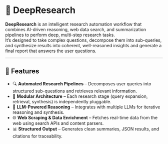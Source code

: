 # 🧠 DeepResearch

**DeepResearch** is an intelligent research automation workflow that combines AI-driven reasoning, web data search, and summarization pipelines to perform deep, multi-step research tasks.  
It’s designed to take complex questions, decompose them into sub-queries, and synthesize results into coherent, well-reasoned insights and generate a final report that answers the user questions.

---

## 🚀 Features

- 🔍 **Automated Research Pipelines** – Decomposes user queries into structured sub-questions and retrieves relevant information.
- 🧩 **Modular Architecture** – Each research stage (query expansion, retrieval, synthesis) is independently pluggable.
- 🤖 **LLM-Powered Reasoning** – Integrates with multiple LLMs for iterative reasoning and synthesis.
- 🌐 **Web Scraping & Data Enrichment** – Fetches real-time data from the web using search APIs and content parsers.
- 📊 **Structured Output** – Generates clean summaries, JSON results, and citations for traceability.